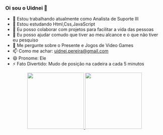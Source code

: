 ### Oi sou o Uidnei 👋

<!--
**Uidnei/Uidnei** is a ✨ _special_ ✨ repository because its `README.md` (this file) appears on your GitHub profile.

Here are some ideas to get you started:
-->

- 🔭 Estou trabalhando atualmente como Analista de Suporte III
- 🌱 Estou estudando Html,Css,JavaScript
- 👯 Eu posso colaborar com projetos para facilitar a vida das pessoas
- 🤔 Eu posso ajudar comudo que tiver ao meu alcance e o que não tiver eu pesquiso
- 💬 Me pergunte sobre o Presente e Jogos de Video Games 
- 📫 Como me achar: uidnei.pereira@gmail.com
- 😄 Pronome: Ele
- ⚡ Fato Divertido: Mudo de posição na cadeira a cada 5 minutos

<div align="center">
  <a href="https://github.com/Uidnei">
  <img height="180em" src="https://github-readme-stats.vercel.app/api?username=uidnei&show_icons=true&theme=dracula&include_all_commits=true&count_private=true"/>
  <img height="180em" src="https://github-readme-stats.vercel.app/api/top-langs/?username=uidnei&layout=compact&langs_count=7&theme=dracula"/>
</div>
